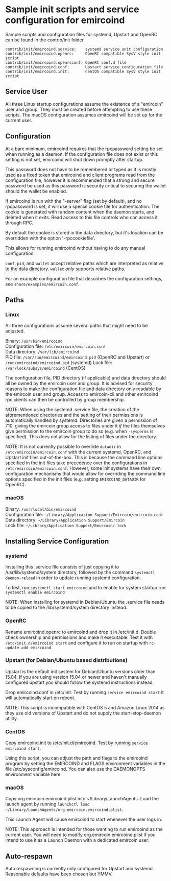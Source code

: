 Sample init scripts and service configuration for emircoind
==========================================================

Sample scripts and configuration files for systemd, Upstart and OpenRC
can be found in the contrib/init folder.

    contrib/init/emircoind.service:    systemd service unit configuration
    contrib/init/emircoind.openrc:     OpenRC compatible SysV style init script
    contrib/init/emircoind.openrcconf: OpenRC conf.d file
    contrib/init/emircoind.conf:       Upstart service configuration file
    contrib/init/emircoind.init:       CentOS compatible SysV style init script

Service User
---------------------------------

All three Linux startup configurations assume the existence of a "emircoin" user
and group.  They must be created before attempting to use these scripts.
The macOS configuration assumes emircoind will be set up for the current user.

Configuration
---------------------------------

At a bare minimum, emircoind requires that the rpcpassword setting be set
when running as a daemon.  If the configuration file does not exist or this
setting is not set, emircoind will shut down promptly after startup.

This password does not have to be remembered or typed as it is mostly used
as a fixed token that emircoind and client programs read from the configuration
file, however it is recommended that a strong and secure password be used
as this password is security critical to securing the wallet should the
wallet be enabled.

If emircoind is run with the "-server" flag (set by default), and no rpcpassword is set,
it will use a special cookie file for authentication. The cookie is generated with random
content when the daemon starts, and deleted when it exits. Read access to this file
controls who can access it through RPC.

By default the cookie is stored in the data directory, but it's location can be overridden
with the option '-rpccookiefile'.

This allows for running emircoind without having to do any manual configuration.

`conf`, `pid`, and `wallet` accept relative paths which are interpreted as
relative to the data directory. `wallet` *only* supports relative paths.

For an example configuration file that describes the configuration settings,
see `share/examples/emircoin.conf`.

Paths
---------------------------------

### Linux

All three configurations assume several paths that might need to be adjusted.

Binary:              `/usr/bin/emircoind`  
Configuration file:  `/etc/emircoin/emircoin.conf`  
Data directory:      `/var/lib/emircoind`  
PID file:            `/var/run/emircoind/emircoind.pid` (OpenRC and Upstart) or `/run/emircoind/emircoind.pid` (systemd)
Lock file:           `/var/lock/subsys/emircoind` (CentOS)  

The configuration file, PID directory (if applicable) and data directory
should all be owned by the emircoin user and group.  It is advised for security
reasons to make the configuration file and data directory only readable by the
emircoin user and group.  Access to emircoin-cli and other emircoind rpc clients
can then be controlled by group membership.

NOTE: When using the systemd .service file, the creation of the aforementioned
directories and the setting of their permissions is automatically handled by
systemd. Directories are given a permission of 710, giving the emircoin group
access to files under it _if_ the files themselves give permission to the
emircoin group to do so (e.g. when `-sysperms` is specified). This does not allow
for the listing of files under the directory.

NOTE: It is not currently possible to override `datadir` in
`/etc/emircoin/emircoin.conf` with the current systemd, OpenRC, and Upstart init
files out-of-the-box. This is because the command line options specified in the
init files take precedence over the configurations in
`/etc/emircoin/emircoin.conf`. However, some init systems have their own
configuration mechanisms that would allow for overriding the command line
options specified in the init files (e.g. setting `EMIRCOIND_DATADIR` for
OpenRC).

### macOS

Binary:              `/usr/local/bin/emircoind`  
Configuration file:  `~/Library/Application Support/Emircoin/emircoin.conf`  
Data directory:      `~/Library/Application Support/Emircoin`  
Lock file:           `~/Library/Application Support/Emircoin/.lock`  

Installing Service Configuration
-----------------------------------

### systemd

Installing this .service file consists of just copying it to
/usr/lib/systemd/system directory, followed by the command
`systemctl daemon-reload` in order to update running systemd configuration.

To test, run `systemctl start emircoind` and to enable for system startup run
`systemctl enable emircoind`

NOTE: When installing for systemd in Debian/Ubuntu the .service file needs to be copied to the /lib/systemd/system directory instead.

### OpenRC

Rename emircoind.openrc to emircoind and drop it in /etc/init.d.  Double
check ownership and permissions and make it executable.  Test it with
`/etc/init.d/emircoind start` and configure it to run on startup with
`rc-update add emircoind`

### Upstart (for Debian/Ubuntu based distributions)

Upstart is the default init system for Debian/Ubuntu versions older than 15.04. If you are using version 15.04 or newer and haven't manually configured upstart you should follow the systemd instructions instead.

Drop emircoind.conf in /etc/init.  Test by running `service emircoind start`
it will automatically start on reboot.

NOTE: This script is incompatible with CentOS 5 and Amazon Linux 2014 as they
use old versions of Upstart and do not supply the start-stop-daemon utility.

### CentOS

Copy emircoind.init to /etc/init.d/emircoind. Test by running `service emircoind start`.

Using this script, you can adjust the path and flags to the emircoind program by
setting the EMIRCOIND and FLAGS environment variables in the file
/etc/sysconfig/emircoind. You can also use the DAEMONOPTS environment variable here.

### macOS

Copy org.emircoin.emircoind.plist into ~/Library/LaunchAgents. Load the launch agent by
running `launchctl load ~/Library/LaunchAgents/org.emircoin.emircoind.plist`.

This Launch Agent will cause emircoind to start whenever the user logs in.

NOTE: This approach is intended for those wanting to run emircoind as the current user.
You will need to modify org.emircoin.emircoind.plist if you intend to use it as a
Launch Daemon with a dedicated emircoin user.

Auto-respawn
-----------------------------------

Auto respawning is currently only configured for Upstart and systemd.
Reasonable defaults have been chosen but YMMV.
